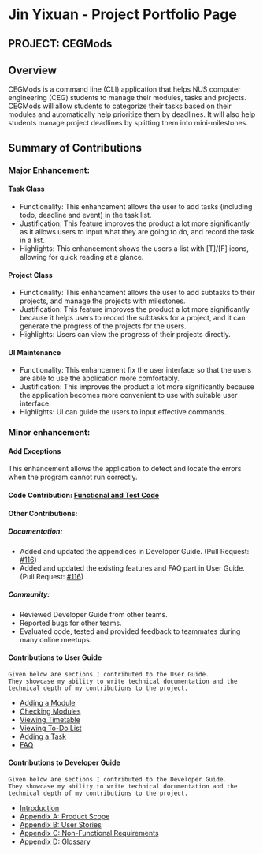 # Jin Yixuan - Project Portfolio Page
## PROJECT: CEGMods

## Overview
CEGMods is a command line (CLI) application that helps NUS computer engineering (CEG) students to manage their modules, tasks and projects. CEGMods will allow students to categorize their tasks based on their modules and automatically help prioritize them by deadlines. It will also help students manage project deadlines by splitting them into mini-milestones.

## Summary of Contributions
### Major Enhancement:
#### Task Class
* Functionality: This enhancement allows the user to add tasks (including todo, deadline and event) in the task list.
* Justification: This feature improves the product a lot more significantly as it allows users to input what they are going to do, and record the task in a list.
* Highlights: This enhancement shows the users a list with [T]/[F] icons, allowing for quick reading at a glance.

#### Project Class
* Functionality: This enhancement allows the user to add subtasks to their projects, and manage the projects with milestones.
* Justification: This feature improves the product a lot more significantly because it helps users to record the subtasks for a project, and it can generate the progress of the projects for the users.
* Highlights: Users can view the progress of their projects directly.

#### UI Maintenance
* Functionality: This enhancement fix the user interface so that the users are able to use the application more comfortably.
* Justification: This improves the product a lot more significantly because the application becomes more convenient to use with suitable user interface.
* Highlights: UI can guide the users to input effective commands.

### Minor enhancement:
#### Add Exceptions
This enhancement allows the application to detect and locate the errors when the program cannot run correctly.

#### Code Contribution: [Functional and Test Code](https://nus-cs2113-ay2021s1.github.io/tp-dashboard/#breakdown=true&search=jinyixuan-au&sort=groupTitle&sortWithin=title&since=2020-09-27&timeframe=commit&mergegroup=&groupSelect=groupByRepos&checkedFileTypes=docs~functional-code~test-code~other)

#### Other Contributions:
##### Documentation:
* Added and updated the appendices in Developer Guide. (Pull Request: [#116](https://github.com/AY2021S1-CS2113T-F11-2/tp/pull/116))
* Added and updated the existing features and FAQ part in User Guide. (Pull Request: [#116](https://github.com/AY2021S1-CS2113T-F11-2/tp/pull/116))

##### Community:
* Reviewed Developer Guide from other teams.
* Reported bugs for other teams.
* Evaluated code, tested and provided feedback to teammates during many online meetups.

#### Contributions to User Guide
```
Given below are sections I contributed to the User Guide. 
They showcase my ability to write technical documentation and the technical depth of my contributions to the project.
```
* [Adding a Module](https://github.com/AY2021S1-CS2113T-F11-2/tp/blob/master/docs/UserGuide.md#21-adding-a-module-add-mod-1)
* [Checking Modules](https://github.com/AY2021S1-CS2113T-F11-2/tp/blob/master/docs/UserGuide.md#23-checking-modules-check-mod-1)
* [Viewing Timetable](https://github.com/AY2021S1-CS2113T-F11-2/tp/blob/master/docs/UserGuide.md#24-viewing-timetable-timetable-1)
* [Viewing To-Do List](https://github.com/AY2021S1-CS2113T-F11-2/tp/blob/master/docs/UserGuide.md#25-viewing-to-do-list-task-list-1)
* [Adding a Task](https://github.com/AY2021S1-CS2113T-F11-2/tp/blob/master/docs/UserGuide.md#26-adding-a-task-1)
* [FAQ](https://github.com/AY2021S1-CS2113T-F11-2/tp/blob/master/docs/UserGuide.md#26-adding-a-task-1)

#### Contributions to Developer Guide
```
Given below are sections I contributed to the Developer Guide. 
They showcase my ability to write technical documentation and the technical depth of my contributions to the project.
```
* [Introduction](https://github.com/AY2021S1-CS2113T-F11-2/tp/blob/master/docs/DeveloperGuide.md#1-introduction-1)
* [Appendix A: Product Scope](https://github.com/AY2021S1-CS2113T-F11-2/tp/blob/master/docs/DeveloperGuide.md#appendix-a-product-scope-1)
* [Appendix B: User Stories](https://github.com/AY2021S1-CS2113T-F11-2/tp/blob/master/docs/DeveloperGuide.md#appendix-b-user-stories-1)
* [Appendix C: Non-Functional Requirements](https://github.com/AY2021S1-CS2113T-F11-2/tp/blob/master/docs/DeveloperGuide.md#appendix-c-non-functional-requirements-1)
* [Appendix D: Glossary](https://github.com/AY2021S1-CS2113T-F11-2/tp/blob/master/docs/DeveloperGuide.md#appendix-c-non-functional-requirements-1)